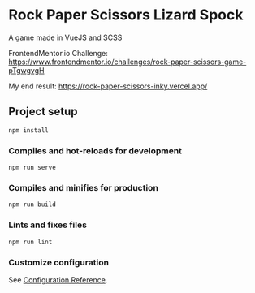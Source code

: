 # Rock Paper Scissors Lizard Spock

A game made in VueJS and SCSS

FrontendMentor.io Challenge: https://www.frontendmentor.io/challenges/rock-paper-scissors-game-pTgwgvgH

My end result: https://rock-paper-scissors-inky.vercel.app/

## Project setup

```
npm install
```

### Compiles and hot-reloads for development

```
npm run serve
```

### Compiles and minifies for production

```
npm run build
```

### Lints and fixes files

```
npm run lint
```

### Customize configuration

See [Configuration Reference](https://cli.vuejs.org/config/).
